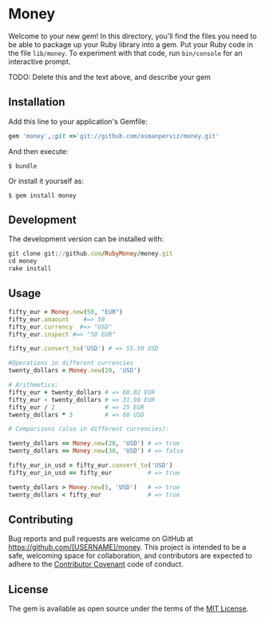 # Money

Welcome to your new gem! In this directory, you'll find the files you need to be able to package up your Ruby library into a gem. Put your Ruby code in the file `lib/money`. To experiment with that code, run `bin/console` for an interactive prompt.

TODO: Delete this and the text above, and describe your gem

## Installation

Add this line to your application's Gemfile:

```ruby
gem 'money',:git =>'git://github.com/osmanperviz/money.git'
```

And then execute:

    $ bundle

Or install it yourself as:

    $ gem install money


## Development
The development version  can be installed with:
```ruby
git clone git://github.com/RubyMoney/money.git
cd money
rake install
 ```

## Usage
```ruby
fifty_eur = Money.new(50, "EUR")
fifty_eur.amaount    #=> 50
fifty_eur.currency  #=> "USD"
fifty_eur.inspect #=> "50 EUR"

fifty_eur.convert_to('USD') # => 55.50 USD

#Operations in different currencies
twenty_dollars = Money.new(20, 'USD')

# Arithmetics:
fifty_eur + twenty_dollars # => 68.02 EUR
fifty_eur - twenty_dollars # => 31.98 EUR
fifty_eur / 2              # => 25 EUR
twenty_dollars * 3         # => 60 USD

# Comparisons (also in different currencies):

twenty_dollars == Money.new(20, 'USD') # => true
twenty_dollars == Money.new(30, 'USD') # => false

fifty_eur_in_usd = fifty_eur.convert_to('USD')
fifty_eur_in_usd == fifty_eur          # => true

twenty_dollars > Money.new(5, 'USD')   # => true
twenty_dollars < fifty_eur             # => true

```

## Contributing

Bug reports and pull requests are welcome on GitHub at https://github.com/[USERNAME]/money. This project is intended to be a safe, welcoming space for collaboration, and contributors are expected to adhere to the [Contributor Covenant](contributor-covenant.org) code of conduct.


## License

The gem is available as open source under the terms of the [MIT License](http://opensource.org/licenses/MIT).

